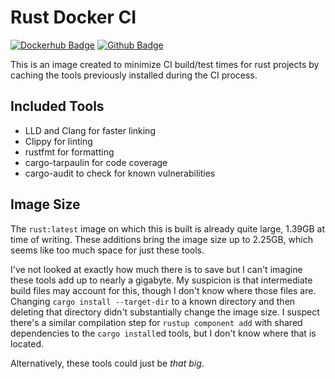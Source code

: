 # Rust Docker CI

[![Dockerhub Badge][]][Dockerhub] [![Github Badge][]][Github]

This is an image created to minimize CI build/test times for rust projects by caching the tools previously installed during the CI process.

## Included Tools

- LLD and Clang for faster linking
- Clippy for linting
- rustfmt for formatting
- cargo-tarpaulin for code coverage
- cargo-audit to check for known vulnerabilities

## Image Size

The `rust:latest` image on which this is built is already quite large, 1.39GB at time of writing. These additions bring the image size up to 2.25GB, which seems like too much space for just these tools.

I've not looked at exactly how much there is to save but I can't imagine these tools add up to nearly a gigabyte. My suspicion is that intermediate build files may account for this, though I don't know where those files are. Changing `cargo install --target-dir` to a known directory and then deleting that directory didn't substantially change the image size. I suspect there's a similar compilation step for `rustup component add` with shared dependencies to the `cargo install`ed tools, but I don't know where that is located.

Alternatively, these tools could just be _that big_.

[Github]: https://github.com/AestusVitae/rust-docker-ci
[Github Badge]: https://img.shields.io/badge/source-github-lightgrey

[Dockerhub]: https://hub.docker.com/repository/docker/aestusvitae/rust-ci
[Dockerhub Badge]: https://img.shields.io/badge/dockerhub-latest-brightgreen